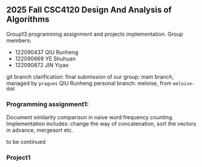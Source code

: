 ## 2025 Fall CSC4120 Design And Analysis of Algorithms
Group13 programming assignment and projects implementation.
Group members:
- 122090437 QIU Runheng
- 122090669 YE Shuhuan
- 122090872 JIN Yiyao

git branch clarification:
final submission of our group: main branch, managed by `pragues`
QIU Runheng personal branch: meloise, from `meloise-ddd`

### Programming assignment1:
Document similarity comparison in naive word frequency counting. 
Implementation includes: change the way of concatenation, sort the vectors in advance, mergesort etc.


to be continued

### Project1
